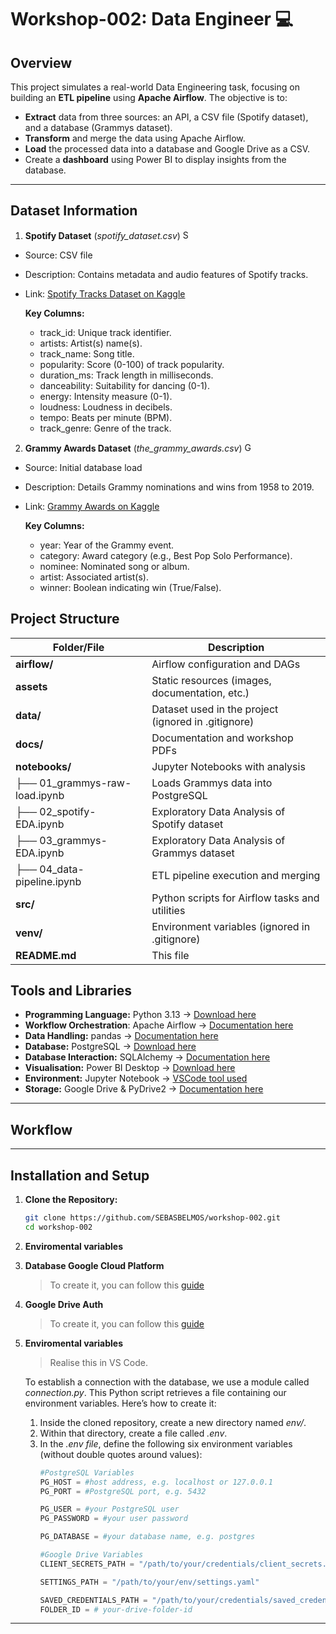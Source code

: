 # Workshop-002: Data Engineer 💻

## Overview  
This project simulates a real-world Data Engineering task, focusing on building an **ETL pipeline** using **Apache Airflow**. The objective is to:  
- **Extract** data from three sources: an API, a CSV file (Spotify dataset), and a database (Grammys dataset).  
- **Transform** and merge the data using Apache Airflow.  
- **Load** the processed data into a database and Google Drive as a CSV.  
- Create a **dashboard** using Power BI to display insights from the database.  

---

## Dataset Information
1. **Spotify Dataset** (*spotify_dataset.csv*) <img src="https://upload.wikimedia.org/wikipedia/commons/thumb/1/19/Spotify_logo_without_text.svg/2048px-Spotify_logo_without_text.svg.png" alt="Spotify" width="15px"/>
- Source: CSV file
- Description: Contains metadata and audio features of Spotify tracks.
- Link: [Spotify Tracks Dataset on Kaggle](https://www.kaggle.com/datasets/maharshipandya/-spotify-tracks-dataset)

    **Key Columns:**
    - track_id: Unique track identifier.
    - artists: Artist(s) name(s).
    - track_name: Song title.
    - popularity: Score (0-100) of track popularity.
    - duration_ms: Track length in milliseconds.
    - danceability: Suitability for dancing (0-1).
    - energy: Intensity measure (0-1).
    - loudness: Loudness in decibels.
    - tempo: Beats per minute (BPM).
    - track_genre: Genre of the track.

2. **Grammy Awards Dataset** (*the_grammy_awards.csv*) <img src="https://www.pikpng.com/pngl/b/135-1355099_grammy-award-logo-png-download-grammy-awards-2018.png" alt="Grammys" width="15px"/>
- Source: Initial database load
- Description: Details Grammy nominations and wins from 1958 to 2019.
- Link: [Grammy Awards on Kaggle](https://www.kaggle.com/datasets/unanimad/grammy-awards)

    **Key Columns:**
    - year: Year of the Grammy event.
    - category: Award category (e.g., Best Pop Solo Performance).
    - nominee: Nominated song or album.
    - artist: Associated artist(s).
    - winner: Boolean indicating win (True/False).


## Project Structure

| Folder/File            | Description |
|------------------------|------------|
| **airflow/**               | Airflow configuration and DAGs  |
| **assets**             | Static resources (images, documentation, etc.) |
| **data/**             | Dataset used in the project (ignored in .gitignore) |
| **docs/**              | Documentation and workshop PDFs |
| **notebooks/**        | Jupyter Notebooks with analysis |
| ├── 01_grammys-raw-load.ipynb | Loads Grammys data into PostgreSQL  |  
| ├── 02_spotify-EDA.ipynb   | Exploratory Data Analysis of Spotify dataset    |  
| ├── 03_grammys-EDA.ipynb   | Exploratory Data Analysis of Grammys dataset    |  
| ├── 04_data-pipeline.ipynb | ETL pipeline execution and merging    |
| **src/**                   | Python scripts for Airflow tasks and utilities   | 
| **venv/**              | Environment variables (ignored in .gitignore) |
| **README.md**         | This file |

## Tools and Libraries

- **Programming Language:** Python 3.13 -> [Download here](https://www.python.org/downloads/)
- **Workflow Orchestration**: Apache Airflow → [Documentation here](https://airflow.apache.org/docs/)
- **Data Handling:** pandas -> [Documentation here](https://pandas.pydata.org/)
- **Database:** PostgreSQL -> [Download here](https://www.postgresql.org/download/)
- **Database Interaction:** SQLAlchemy -> [Documentation here](https://docs.sqlalchemy.org/)
- **Visualisation:** Power BI Desktop -> [Download here](https://www.microsoft.com/es-es/power-platform/products/power-bi/desktop)
- **Environment:** Jupyter Notebook -> [VSCode tool used](https://code.visualstudio.com/docs/datascience/jupyter-notebooks)
- **Storage:** Google Drive & PyDrive2 -> [Documentation here](https://docs.iterative.ai/PyDrive2/)

---
## Workflow

---
## Installation and Setup

1. **Clone the Repository:**
   ```bash
   git clone https://github.com/SEBASBELMOS/workshop-002.git
   cd workshop-002
   ```

2. **Enviromental variables**

2. **Database Google Cloud Platform**
    > To create it, you can follow this [guide](https://github.com/SEBASBELMOS/workshop-002/blob/main/docs/guides/google_cloud_config.md)

3. **Google Drive Auth**
    > To create it, you can follow this [guide](https://github.com/SEBASBELMOS/workshop-002/blob/main/docs/guides/google_cloud_config.md)

5. **Enviromental variables**
    >Realise this in VS Code.

    To establish a connection with the database, we use a module called _connection.py_. This Python script retrieves a file containing our environment variables. Here’s how to create it:
    1. Inside the cloned repository, create a new directory named *env/*.
    2. Within that directory, create a file called *.env*.
    3. In the *.env file*, define the following six environment variables (without double quotes around values):
        ```python
        #PostgreSQL Variables
        PG_HOST = #host address, e.g. localhost or 127.0.0.1
        PG_PORT = #PostgreSQL port, e.g. 5432

        PG_USER = #your PostgreSQL user
        PG_PASSWORD = #your user password
        
        PG_DATABASE = #your database name, e.g. postgres

        #Google Drive Variables
        CLIENT_SECRETS_PATH = "/path/to/your/credentials/client_secrets.json"

        SETTINGS_PATH = "/path/to/your/env/settings.yaml"

        SAVED_CREDENTIALS_PATH = "/path/to/your/credentials/saved_credentials.json"
        FOLDER_ID = # your-drive-folder-id
        ```

---